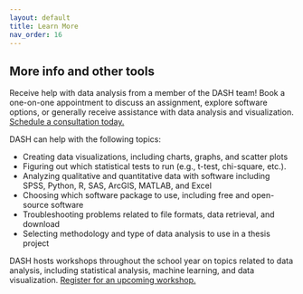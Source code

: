 ```yaml
---
layout: default
title: Learn More
nav_order: 16
---
```


## More info and other tools

Receive help with data analysis from a member of the DASH team! Book a one-on-one appointment to discuss an assignment, explore software options, or generally receive assistance with data analysis and visualization. [Schedule a consultation today.](https://library.mcmaster.ca/services/dash)
 
DASH can help with the following topics:
- Creating data visualizations, including charts, graphs, and scatter plots
- Figuring out which statistical tests to run (e.g., t-test, chi-square, etc.).
- Analyzing qualitative and quantitative data with software including SPSS, Python, R, SAS, ArcGIS, MATLAB, and Excel
- Choosing which software package to use, including free and open-source software
- Troubleshooting problems related to file formats, data retrieval, and download
- Selecting methodology and type of data analysis to use in a thesis project

DASH hosts workshops throughout the school year on topics related to data analysis, including statistical analysis, machine learning, and data visualization. [Register for an upcoming workshop.](https://libcal.mcmaster.ca/calendar/scds?cid=7565&t=g&d=0000-00-00&cal=7565&ct=33831&inc=0)

